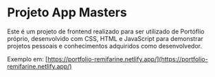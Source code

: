 # Projeto App Masters

Este é um projeto de frontend realizado para ser utilizado de Portóflio próprio, desenvolvido com CSS, HTML e JavaScript para demonstrar projetos pessoais e conhecimentos adquiridos como desenvolvedor. 

Exemplo em: [https://portfolio-remifarine.netlify.app/](https://portfolio-remifarine.netlify.app/)

